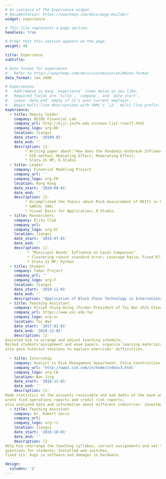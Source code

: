 ```yaml
---
# An instance of the Experience widget.
# Documentation: https://wowchemy.com/docs/page-builder/
widget: experience

# This file represents a page section.
headless: true

# Order that this section appears on the page.
weight: 40

title: Experience
subtitle:

# Date format for experience
#   Refer to https://wowchemy.com/docs/customization/#date-format
date_format: Jan 2006

# Experiences.
#   Add/remove as many `experience` items below as you like.
#   Required fields are `title`, `company`, and `date_start`.
#   Leave `date_end` empty if it's your current employer.
#   Begin multi-line descriptions with YAML's `|2-` multi-line prefix.
experience:
  - title: Deputy leader
    company: BEIDE Financial Lab
    company_url: http://kjjr.jxufe.edu.cn/news-list-rcostf.html
    company_logo: org-BD
    location: Jiangxi
    date_start: '20109-01'
    date_end: ''
    description: |2-
         * Writing paper about:"How does the Pandemic-Outbreak Influence International-Trade Companies?"
         * DID method; Mediating Effect; Moderating Effect;
         * Stata 15 MP; R-Studio
  - title: Leader
    company: Financial Modeling Project
    company_url: ''
    company_logo: org-FM
    location: Hong Kong
    date_start: '2020-08-01'
    date_end: ''
    description: |2-
         * Accomplished the thesis about Risk measurement of REITs in Hong Kong market.
         * GARCH; VAR;
         * Visual Basic for Application; R-Studio.
  - title: Researchers
    company: Elite Club
    company_url: 
    company_logo: org-EC
    location: Jiangxi
    date_start: '2019-07-01'
    date_end: ''
    description: |2-
          * "Municipal Bonds’ Influence on Local Companies"
          * Clustering robust standard error; Leverage Ratio; Fixed Effect;
          * Stata 15 MP; Python
  - title: Student
    company: Faker Project
    company_url: ''
    company_logo: org-F
    location: Jiangxi
    date_start: '2018-12-01'
    date_end: ''
    description: "Application of Block Chain Technology in International Trade"
  - title: Teaching Assistant
    company: Hisieh Chung-Hsing (Former President of Tai Wan Shih Chien University)
    company_url: https://www.usc.edu.tw/
    company_logo: org-sc
    location: Tai Wan
    date_start: '2017-01-01'
    date_end: '2018-12-01'
    description: |2-
Assisted him to arrange and adjust teaching schedule; 
Marked students'assignment and exam papers, organize learning materials, 
also gave tutorial sessions to explain exercises' difficulties.
        
  - title: Internship
    company: Analyst in Risk Management Department, China Construction Bank.
    company_url: 'http://www1.ccb.com/cn/home/indexv3.html'
    company_logo: org-CB
    location: Nan Jing
    date_start: '2018-11-01'
    date_end: ''
    description: |2-
Made statistics on the accounts receivable and bad debts of the bank weekly, 
wrote fund operations reports and credit risk reports, 
also analyzed data and information about different industries' investment risk.
  - title: Teaching Assistant
    company: Dr. Robert Zacca
    company_url: 
    company_logo: org-rz
    location: Jiangxi
    date_start: '2019-10-01'
    date_end: ''
    description: |2-
Help him rearrange the teaching syllabus, correct assignments and set test
questions for students; Installed web switches, 
fixed its’ bugs in software and damages in hardware.

design:
  columns: '2'
---
```

